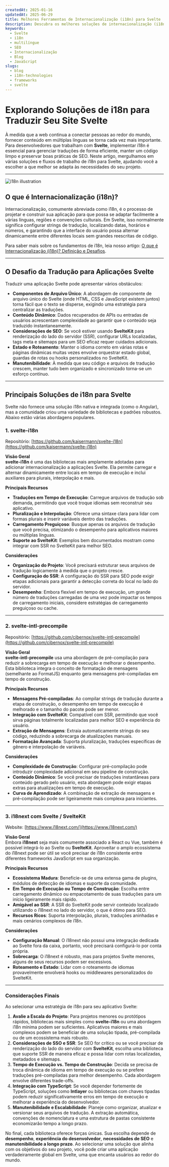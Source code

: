 ```yaml
---
createdAt: 2025-01-16
updatedAt: 2025-06-29
title: Melhores Ferramentas de Internacionalização (i18n) para Svelte
description: Descubra os melhores soluções de internacionalização (i18n) para enfrentar desafios de tradução, melhorar a pesquisa na web e oferecer uma experiência web global sem problemas.
keywords:
  - Svelte
  - i18n
  - multilíngue
  - SEO
  - Internacionalização
  - Blog
  - JavaScript
slugs:
  - blog
  - i18n-technologies
  - frameworks
  - svelte
---
```


# Explorando Soluções de i18n para Traduzir Seu Site Svelte

À medida que a web continua a conectar pessoas ao redor do mundo, fornecer conteúdo em múltiplas línguas se torna cada vez mais importante. Para desenvolvedores que trabalham com **Svelte**, implementar i18n é essencial para gerenciar traduções de forma eficiente, manter um código limpo e preservar boas práticas de SEO. Neste artigo, mergulhamos em várias soluções e fluxos de trabalho de i18n para Svelte, ajudando você a escolher a que melhor se adapta às necessidades do seu projeto.

---

![i18n illustration](https://github.com/aymericzip/intlayer/blob/main/docs/blog/assets/i18n.webp)

## O que é Internacionalização (i18n)?

Internacionalização, comumente abreviada como i18n, é o processo de projetar e construir sua aplicação para que possa se adaptar facilmente a várias línguas, regiões e convenções culturais. Em Svelte, isso normalmente significa configurar strings de tradução, localizando datas, horários e números, e garantindo que a interface do usuário possa alternar dinamicamente entre diferentes locais sem grandes reescritas de código.

Para saber mais sobre os fundamentos de i18n, leia nosso artigo: [O que é Internacionalização (i18n)? Definição e Desafios](https://github.com/aymericzip/intlayer/blob/main/docs/blog/pt/o_que_e_internacionalizacao.md).

---

## O Desafio da Tradução para Aplicações Svelte

Traduzir uma aplicação Svelte pode apresentar vários obstáculos:

- **Componentes de Arquivo Único**: A abordagem de componente de arquivo único do Svelte (onde HTML, CSS e JavaScript existem juntos) torna fácil que o texto se disperse, exigindo uma estratégia para centralizar as traduções.
- **Conteúdo Dinâmico**: Dados recuperados de APIs ou entradas de usuários acrescentam complexidade ao garantir que o conteúdo seja traduzido instantaneamente.
- **Considerações de SEO**: Se você estiver usando **SvelteKit** para renderização do lado do servidor (SSR), configurar URLs localizadas, tags meta e sitemaps para um SEO eficaz requer cuidados adicionais.
- **Estado e Roteamento**: Manter o idioma correto em várias rotas e páginas dinâmicas muitas vezes envolve orquestrar estado global, guardas de rotas ou hooks personalizados no SvelteKit.
- **Manutenibilidade**: À medida que seu código e arquivos de tradução crescem, manter tudo bem organizado e sincronizado torna-se um esforço contínuo.

---

## Principais Soluções de i18n para Svelte

Svelte não fornece uma solução i18n nativa e integrada (como o Angular), mas a comunidade criou uma variedade de bibliotecas e padrões robustos. Abaixo estão várias abordagens populares.

### 1. svelte-i18n

Repositório: [https://github.com/kaisermann/svelte-i18n](https://github.com/kaisermann/svelte-i18n)

**Visão Geral**  
**svelte-i18n** é uma das bibliotecas mais amplamente adotadas para adicionar internacionalização a aplicações Svelte. Ela permite carregar e alternar dinamicamente entre locais em tempo de execução e inclui auxiliares para plurais, interpolação e mais.

**Principais Recursos**

- **Traduções em Tempo de Execução**: Carregue arquivos de tradução sob demanda, permitindo que você troque idiomas sem reconstruir seu aplicativo.
- **Pluralização e Interpolação**: Oferece uma sintaxe clara para lidar com formas plurais e inserir variáveis dentro das traduções.
- **Carregamento Preguiçoso**: Busque apenas os arquivos de tradução que você precisa, otimizando o desempenho para aplicativos maiores ou múltiplas línguas.
- **Suporte ao SvelteKit**: Exemplos bem documentados mostram como integrar com SSR no SvelteKit para melhor SEO.

**Considerações**

- **Organização do Projeto**: Você precisará estruturar seus arquivos de tradução logicamente à medida que o projeto cresce.
- **Configuração do SSR**: A configuração do SSR para SEO pode exigir etapas adicionais para garantir a detecção correta do local no lado do servidor.
- **Desempenho**: Embora flexível em tempo de execução, um grande número de traduções carregadas de uma vez pode impactar os tempos de carregamento iniciais, considere estratégias de carregamento preguiçoso ou cache.

---

### 2. svelte-intl-precompile

Repositório: [https://github.com/cibernox/svelte-intl-precompile](https://github.com/cibernox/svelte-intl-precompile)

**Visão Geral**  
**svelte-intl-precompile** usa uma abordagem de pré-compilação para reduzir a sobrecarga em tempo de execução e melhorar o desempenho. Esta biblioteca integra o conceito de formatação de mensagens (semelhante ao FormatJS) enquanto gera mensagens pré-compiladas em tempo de construção.

**Principais Recursos**

- **Mensagens Pré-compiladas**: Ao compilar strings de tradução durante a etapa de construção, o desempenho em tempo de execução é melhorado e o tamanho do pacote pode ser menor.
- **Integração com SvelteKit**: Compatível com SSR, permitindo que você sirva páginas totalmente localizadas para melhor SEO e experiência do usuário.
- **Extração de Mensagens**: Extraia automaticamente strings do seu código, reduzindo a sobrecarga de atualizações manuais.
- **Formatação Avançada**: Suporta pluralização, traduções específicas de gênero e interpolação de variáveis.

**Considerações**

- **Complexidade de Construção**: Configurar pré-compilação pode introduzir complexidade adicional em seu pipeline de construção.
- **Conteúdo Dinâmico**: Se você precisar de traduções instantâneas para conteúdo gerado pelo usuário, esta abordagem pode exigir etapas extras para atualizações em tempo de execução.
- **Curva de Aprendizado**: A combinação de extração de mensagens e pré-compilação pode ser ligeiramente mais complexa para iniciantes.

---

### 3. i18next com Svelte / SvelteKit

Website: [https://www.i18next.com/](https://www.i18next.com/)

**Visão Geral**  
Embora **i18next** seja mais comumente associado a React ou Vue, também é possível integrá-lo ao Svelte ou **SvelteKit**. Aproveitar o amplo ecossistema do i18next pode ser útil se você precisar de i18n consistente entre diferentes frameworks JavaScript em sua organização.

**Principais Recursos**

- **Ecossistema Madura**: Beneficie-se de uma extensa gama de plugins, módulos de detecção de idiomas e suporte da comunidade.
- **Em Tempo de Execução ou Tempo de Construção**: Escolha entre carregamento dinâmico ou empacotamento de suas traduções para um início ligeiramente mais rápido.
- **Amigável ao SSR**: A SSR do SvelteKit pode servir conteúdo localizado utilizando o i18next no lado do servidor, o que é ótimo para SEO.
- **Recursos Ricos**: Suporta interpolação, plurais, traduções aninhadas e mais cenários complexos de i18n.

**Considerações**

- **Configuração Manual**: O i18next não possui uma integração dedicada ao Svelte fora da caixa, portanto, você precisará configurá-lo por conta própria.
- **Sobrecarga**: O i18next é robusto, mas para projetos Svelte menores, alguns de seus recursos podem ser excessivos.
- **Roteamento e Estado**: Lidar com o roteamento de idiomas provavelmente envolverá hooks ou middlewares personalizados do SvelteKit.

---

### Considerações Finais

Ao selecionar uma estratégia de i18n para seu aplicativo Svelte:

1. **Avalie a Escala do Projeto**: Para projetos menores ou protótipos rápidos, bibliotecas mais simples como **svelte-i18n** ou uma abordagem i18n mínima podem ser suficientes. Aplicativos maiores e mais complexos podem se beneficiar de uma solução tipada, pré-compilada ou de um ecossistema mais robusto.
2. **Considerações de SSO e SSR**: Se SEO for crítico ou se você precisar de renderização do lado do servidor com **SvelteKit**, escolha uma biblioteca que suporte SSR de maneira eficaz e possa lidar com rotas localizadas, metadados e sitemaps.
3. **Tempo de Execução vs. Tempo de Construção**: Decida se precisa de troca dinâmica de idioma em tempo de execução ou se prefere traduções pré-compiladas para melhor desempenho. Cada abordagem envolve diferentes trade-offs.
4. **Integração com TypeScript**: Se você depender fortemente de TypeScript, soluções como **Intlayer** ou bibliotecas com chaves tipadas podem reduzir significativamente erros em tempo de execução e melhorar a experiência do desenvolvedor.
5. **Manutenibilidade e Escalabilidade**: Planeje como organizar, atualizar e versionar seus arquivos de tradução. A extração automática, convenções de nomenclatura e uma estrutura de pastas consistente economizarão tempo a longo prazo.

No final, cada biblioteca oferece forças únicas. Sua escolha depende de **desempenho**, **experiência do desenvolvedor**, **necessidades de SEO** e **manutenibilidade a longo prazo**. Ao selecionar uma solução que alinha com os objetivos do seu projeto, você pode criar uma aplicação verdadeiramente global em Svelte, uma que encanta usuários ao redor do mundo.

